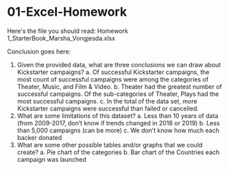 # 01-Excel-Homework

Here's the file you should read: Homework 1_StarterBook_Marsha_Vongjesda.xlsx



Conclusion goes here:  
1.	Given the provided data, what are three conclusions we can draw about Kickstarter campaigns?
    a.	Of successful Kickstarter campaigns, the most count of successful campaigns were among the categories of Theater, Music, and Film         & Video.
    b.	Theater had the greatest number of successful campaigns.  Of the sub-categories of Theater, Plays had the most successful                 campaigns.
    c.	In the total of the data set, more Kickstarter campaigns were successful than failed or cancelled. 
2.	What are some limitations of this dataset?
    a.	Less than 10 years of data (from 2009-2017, don’t know if trends changed in 2018 or 2019)
    b.	Less than 5,000 campaigns (can be more)
    c.	We don’t know how much each backer donated
3.	What are some other possible tables and/or graphs that we could create?
    a.	Pie chart of the categories
    b.	Bar chart of the Countries each campaign was launched
